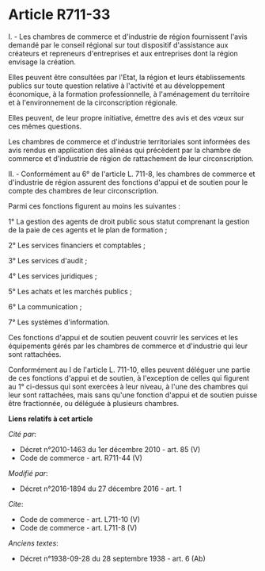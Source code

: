 # Article R711-33

I. - Les chambres de commerce et d'industrie de région fournissent l'avis demandé par le conseil régional sur tout dispositif
d'assistance aux créateurs et repreneurs d'entreprises et aux entreprises dont la région envisage la création. 

Elles peuvent être consultées par l'Etat, la région et leurs établissements publics sur toute question relative à l'activité
et au développement économique, à la formation professionnelle, à l'aménagement du territoire et à l'environnement de la
circonscription régionale. 

Elles peuvent, de leur propre initiative, émettre des avis et des vœux sur ces mêmes questions. 

Les chambres de commerce et d'industrie territoriales sont informées des avis rendus en application des alinéas qui précèdent
par la chambre de commerce et d'industrie de région de rattachement de leur circonscription. 

II. - Conformément au 6° de l'article L. 711-8, les chambres de commerce et d'industrie de région assurent des fonctions
d'appui et de soutien pour le compte des chambres de leur circonscription.

Parmi ces fonctions figurent au moins les suivantes :

1° La gestion des agents de droit public sous statut comprenant la gestion de la paie de ces agents et le plan de formation ;

2° Les services financiers et comptables ;

3° Les services d'audit ;

4° Les services juridiques ;

5° Les achats et les marchés publics ;

6° La communication ;

7° Les systèmes d'information.

Ces fonctions d'appui et de soutien peuvent couvrir les services et les équipements gérés par les chambres de commerce et
d'industrie qui leur sont rattachées.

Conformément au I de l'article L. 711-10, elles peuvent déléguer une partie de ces fonctions d'appui et de soutien, à
l'exception de celles qui figurent au 1° ci-dessus qui sont exercées à leur niveau, à l'une des chambres qui leur sont
rattachées, mais sans qu'une fonction d'appui et de soutien puisse être fractionnée, ou déléguée à plusieurs chambres.

**Liens relatifs à cet article**

_Cité par_:

  - Décret n°2010-1463 du 1er décembre 2010 - art. 85 (V)
  - Code de commerce - art. R711-44 (V)

_Modifié par_:

  - Décret n°2016-1894 du 27 décembre 2016 - art. 1

_Cite_:

  - Code de commerce - art. L711-10 (V)
  - Code de commerce - art. L711-8 (V)

_Anciens textes_:

  - Décret n°1938-09-28 du 28 septembre 1938 - art. 6 (Ab)
